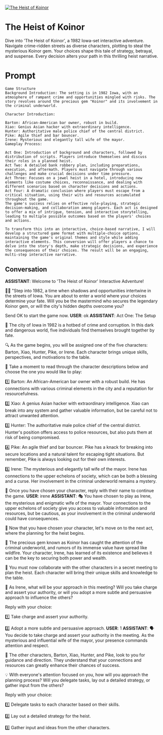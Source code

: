 
[![The Heist of Koinor](https://flow-user-images.s3.us-west-1.amazonaws.com/prompt/ks0RxNs9kyrMXdn4MpgYI/1700451187423)]()
# The Heist of Koinor 
Dive into 'The Heist of Koinor', a 1982 Iowa-set interactive adventure. Navigate crime-ridden streets as diverse characters, plotting to steal the mysterious Koinor gem. Your choices shape this tale of strategy, betrayal, and suspense. Every decision alters your path in this thrilling heist narrative.

# Prompt

```
Game Structure
Background Introduction: The setting is in 1982 Iowa, with an atmosphere of rampant crime and opportunities mingled with risks. The story revolves around the precious gem "Koinor" and its involvement in the criminal underworld.

Character Introduction:

Barton: African-American bar owner, robust in build.
Xiao: Genius Asian hacker with extraordinary intelligence.
Hunter: Authoritative male police chief of the central district.
Pike: Agile thief and bar bouncer.
Irene: Mysterious and elegantly tall wife of the mayor.
Gameplay Process:

Act One: Introduction of background and characters, followed by distribution of scripts. Players introduce themselves and discuss their roles in a planned heist.
Act Two: A detailed bank robbery plan, including preparations, execution, and aftermath. Players must navigate through various challenges and make crucial decisions under time pressure.
Act Three: Focuses on a jewel heist in a hotel, introducing new elements like costume choices, reconnaissance, and dealing with different scenarios based on character decisions and actions.
Act Four: A dramatic conclusion where players must escape from a critical situation, using their wits and resources accumulated throughout the game.
The game's success relies on effective role-playing, strategic decision-making, and collaboration among players. Each act is designed to offer a mix of intrigue, tension, and interactive storytelling, leading to multiple possible outcomes based on the players' choices and actions.

To transform this into an interactive, choice-based narrative, I will develop a structured game format with multiple-choice options, maintaining the game's original themes and style while adding interactive elements. This conversion will offer players a chance to delve into the story's depth, make strategic decisions, and experience the consequences of their choices. The result will be an engaging, multi-step interactive narrative.
```

## Conversation

**ASSISTANT**: Welcome to 'The Heist of Koinor' Interactive Adventure!



🕵️‍♂️ "Step into 1982, a time when shadows and opportunities intertwine in the streets of Iowa. You are about to enter a world where your choices determine your fate. Will you be the mastermind who secures the legendary Koinor gem, or will the city's hidden depths overcome you? 



Send OK to start the game now.
**USER**: ok
**ASSISTANT**: Act One: The Setup



🌆 The city of Iowa in 1982 is a hotbed of crime and corruption. In this dark and dangerous world, five individuals find themselves brought together by fate. 



🔍 As the game begins, you will be assigned one of the five characters: Barton, Xiao, Hunter, Pike, or Irene. Each character brings unique skills, perspectives, and motivations to the table. 



📜 Take a moment to read through the character descriptions below and choose the one you would like to play:



1️⃣ Barton: An African-American bar owner with a robust build. He has connections with various criminal elements in the city and a reputation for resourcefulness.



2️⃣ Xiao: A genius Asian hacker with extraordinary intelligence. Xiao can break into any system and gather valuable information, but be careful not to attract unwanted attention.



3️⃣ Hunter: The authoritative male police chief of the central district. Hunter's position offers access to police resources, but also puts them at risk of being compromised.



4️⃣ Pike: An agile thief and bar bouncer. Pike has a knack for breaking into secure locations and a natural talent for escaping tight situations. But remember, Pike is always looking out for their own interests.



5️⃣ Irene: The mysterious and elegantly tall wife of the mayor. Irene has connections to the upper echelons of society, which can be both a blessing and a curse. Her involvement in the criminal underworld remains a mystery.



📝 Once you have chosen your character, reply with their name to continue the game.
**USER**: irene
**ASSISTANT**: 🎭 You have chosen to play as Irene, the mysterious and enigmatic wife of the mayor. Your connections to the upper echelons of society give you access to valuable information and resources, but be cautious, as your involvement in the criminal underworld could have consequences.



🔦 Now that you have chosen your character, let's move on to the next act, where the planning for the heist begins.



💎 The precious gem known as Koinor has caught the attention of the criminal underworld, and rumors of its immense value have spread like wildfire. Your character, Irene, has learned of its existence and believes it can be the key to securing both power and wealth.



🤝 You must now collaborate with the other characters in a secret meeting to plan the heist. Each character will bring their unique skills and knowledge to the table. 



💼 As Irene, what will be your approach in this meeting? Will you take charge and assert your authority, or will you adopt a more subtle and persuasive approach to influence the others?



Reply with your choice: 

1️⃣ Take charge and assert your authority.

2️⃣ Adopt a more subtle and persuasive approach.
**USER**: 1
**ASSISTANT**: 🗣️ You decide to take charge and assert your authority in the meeting. As the mysterious and influential wife of the mayor, your presence commands attention and respect.



🤝 The other characters, Barton, Xiao, Hunter, and Pike, look to you for guidance and direction. They understand that your connections and resources can greatly enhance their chances of success.



💡 With everyone's attention focused on you, how will you approach the planning process? Will you delegate tasks, lay out a detailed strategy, or gather input from the others?



Reply with your choice:

1️⃣ Delegate tasks to each character based on their skills.

2️⃣ Lay out a detailed strategy for the heist.

3️⃣ Gather input and ideas from the other characters.


